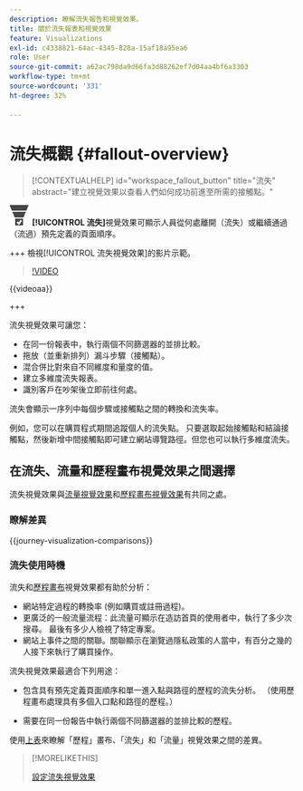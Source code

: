 ```yaml
---
description: 瞭解流失報告和視覺效果。
title: 關於流失報表和視覺效果
feature: Visualizations
exl-id: c4338821-64ac-4345-828a-15af18a95ea6
role: User
source-git-commit: a62ac798da9d66fa3d88262ef7d04aa4bf6a3303
workflow-type: tm+mt
source-wordcount: '331'
ht-degree: 32%

---
```


# 流失概觀 {#fallout-overview}

<!-- markdownlint-disable MD034 -->

>[!CONTEXTUALHELP]
>id="workspace_fallout_button"
>title="流失"
>abstract="建立視覺效果以查看人們如何成功前進至所需的接觸點。"

<!-- markdownlint-enable MD034 -->


![ConversionFunnel](/help/assets/icons/ConversionFunnel.svg) **[!UICONTROL 流失]**&#x200B;視覺效果可顯示人員從何處離開（流失）或繼續通過（流過）預先定義的頁面順序。

+++ 檢視[!UICONTROL 流失視覺效果]的影片示範。

>[!VIDEO](https://video.tv.adobe.com/v/345883/?quality=12)

{{videoaa}}

+++

流失視覺效果可讓您：

* 在同一份報表中，執行兩個不同篩選器的並排比較。
* 拖放（並重新排列）漏斗步驟（接觸點）。
* 混合併比對來自不同維度和量度的值。
* 建立多維度流失報表。
* 識別客戶在吵架後立即前往何處。

流失會顯示一序列中每個步驟或接觸點之間的轉換和流失率。

例如，您可以在購買程式期間追蹤個人的流失點。 只要選取起始接觸點和結論接觸點，然後新增中間接觸點即可建立網站導覽路徑。但您也可以執行多維度流失。

## 在流失、流量和歷程畫布視覺效果之間選擇

流失視覺效果與[流量視覺效果](/help/analysis-workspace/visualizations/c-flow/flow.md)和[歷程畫布視覺效果](/help/analysis-workspace/visualizations/journey-canvas/journey-canvas.md)有共同之處。

### 瞭解差異

<!-- Information in this snippet is shared between Journey canvas, Fallout, and Flow visualization docs -->

{{journey-visualization-comparisons}}

### 流失使用時機

流失和[歷程畫布](/help/analysis-workspace/visualizations/journey-canvas/journey-canvas.md)視覺效果都有助於分析：

* 網站特定過程的轉換率 (例如購買或註冊過程)。
* 更廣泛的一般流量流程：此流量可顯示在造訪首頁的使用者中，執行了多少次搜尋。 最後有多少人檢視了特定專案。
* 網站上事件之間的關聯。關聯顯示在瀏覽過隱私政策的人當中，有百分之幾的人接下來執行了購買操作。

流失視覺效果最適合下列用途：

* 包含具有預先定義頁面順序和單一進入點與路徑的歷程的流失分析。 （使用歷程畫布處理具有多個入口點和路徑的歷程。）

* 需要在同一份報告中執行兩個不同篩選器的並排比較的歷程。

使用[上表](#understand-the-differences)來瞭解「歷程」畫布、「流失」和「流量」視覺效果之間的差異。

>[!MORELIKETHIS]
>
>[設定流失視覺效果](configuring-fallout.md)



